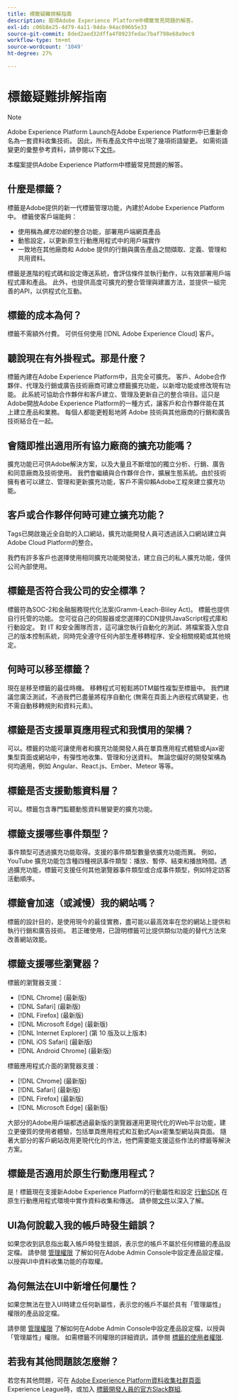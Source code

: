 ```yaml
---
title: 標籤疑難排解指南
description: 取得Adobe Experience Platform中標籤常見問題的解答。
exl-id: c06b8e25-4d79-4a11-94da-94ac096b5e33
source-git-commit: 8ded2aed32dffa4f0923fedac7baf798e68a9ec9
workflow-type: tm+mt
source-wordcount: '1049'
ht-degree: 27%

---
```


# 標籤疑難排解指南

>[!NOTE]
>
>Adobe Experience Platform Launch在Adobe Experience Platform中已重新命名為一套資料收集技術。 因此，所有產品文件中出現了幾項術語變更。 如需術語變更的彙整參考資料，請參閱以下[文件](./term-updates.md)。

本檔案提供Adobe Experience Platform中標籤常見問題的解答。

## 什麼是標籤？

標籤是Adobe提供的新一代標籤管理功能，內建於Adobe Experience Platform中。 標籤使客戶端能夠：

- 使用稱為&#x200B;*擴充功能*&#x200B;的整合功能，部署用戶端網頁產品
- 動態設定，以更新原生行動應用程式中的用戶端實作
- 一致地在其他廠商和 Adobe 提供的行銷與廣告產品之間擷取、定義、管理和共用資料。

標籤是進階的程式碼和設定傳送系統，會評估條件並執行動作，以有效部署用戶端程式庫和產品。 此外，也提供高度可擴充的整合管理與建置方法，並提供一組完善的API，以供程式化互動。

## 標籤的成本為何？

標籤不需額外付費。 可供任何使用 [!DNL Adobe Experience Cloud] 客戶。

## 聽說現在有外掛程式。那是什麼？

標籤內建在Adobe Experience Platform中，且完全可擴充。 客戶、Adobe合作夥伴、代理及行銷或廣告技術廠商可建立標籤擴充功能，以新增功能或修改現有功能。 此系統可協助合作夥伴和客戶建立、管理及更新自己的整合項目。這只是Adobe開放Adobe Experience Platform的一種方式，讓客戶和合作夥伴能在其上建立產品和業務。 每個人都能更輕鬆地將 Adobe 技術與其他廠商的行銷和廣告技術結合在一起。

## 會隨即推出適用所有協力廠商的擴充功能嗎？

擴充功能已可供Adobe解決方案，以及大量且不斷增加的獨立分析、行銷、廣告和同意廠商及技術使用。 我們會繼續與合作夥伴合作，擴展生態系統。由於技術擁有者可以建立、管理和更新擴充功能，客戶不需仰賴Adobe工程來建立擴充功能。

## 客戶或合作夥伴何時可建立擴充功能？

Tags已開啟幾近全自助的入口網站，擴充功能開發人員可透過該入口網站建立與Adobe Cloud Platform的整合。

我們有許多客戶也選擇使用相同擴充功能開發法，建立自己的私人擴充功能，僅供公司內部使用。

## 標籤是否符合我公司的安全標準？

標籤符為SOC-2和金融服務現代化法案(Gramm-Leach-Bliley Act)。 標籤也提供自行托管的功能。 您可從自己的伺服器或您選擇的CDN提供JavaScript程式庫和行動設定。 對 IT 和安全團隊而言，這可讓您執行自動化的測試、將檔案簽入您自己的版本控制系統，同時完全遵守任何內部生產移轉程序、安全相關規範或其他規定。

## 何時可以移至標籤？

現在是移至標籤的最佳時機。 移轉程式可輕鬆將DTM屬性複製至標籤中。 我們建議您廣泛測試，不過我們已盡量將程序自動化 (無需在頁面上內嵌程式碼變更，也不需自動移轉規則和資料元素)。

## 標籤是否支援單頁應用程式和我慣用的架構？

可以。標籤的功能可讓使用者和擴充功能開發人員在單頁應用程式體驗或Ajax密集型頁面或網站中，有彈性地收集、管理和分送資料。 無論您偏好的開發架構為何均適用，例如 Angular、React.js、Ember、Meteor 等等。

## 標籤是否支援動態資料層？

可以。標籤包含專門監聽動態資料層變更的擴充功能。

## 標籤支援哪些事件類型？

事件類型可透過擴充功能取得。支援的事件類型數量依擴充功能而異。 例如，YouTube 擴充功能包含種四種視訊事件類型：播放、暫停、結束和播放時間。透過擴充功能，標籤可支援任何其他瀏覽器事件類型或合成事件類型，例如特定訪客活動順序。

## 標籤會加速（或減慢）我的網站嗎？

標籤的設計目的，是使用現今的最佳實務，盡可能以最高效率在您的網站上提供和執行行銷和廣告技術。 若正確使用，已證明標籤可比提供類似功能的替代方法來改善網站效能。

## 標籤支援哪些瀏覽器？

標籤的瀏覽器支援：

- [!DNL Chrome] (最新版)
- [!DNL Safari] (最新版)
- [!DNL Firefox] (最新版)
- [!DNL Microsoft Edge] (最新版)
- [!DNL Internet Explorer] (第 10 版及以上版本)
- [!DNL iOS Safari] (最新版)
- [!DNL Android Chrome] (最新版)

標籤應用程式介面的瀏覽器支援：

- [!DNL Chrome] (最新版)
- [!DNL Safari] (最新版)
- [!DNL Firefox] (最新版)
- [!DNL Microsoft Edge] (最新版)

大部分的Adobe用戶端都透過最新版的瀏覽器運用更現代化的Web平台功能，建立更優質的使用者體驗，包括單頁應用程式和互動式Ajax密集型網站與頁面。 隨著大部分的客戶網站改用更現代化的作法，他們需要能支援這些作法的標籤等解決方案。

## 標籤是否適用於原生行動應用程式？

是！標籤現在支援新Adobe Experience Platform的行動屬性和設定 [行動SDK](https://sdkdocs.com) 在原生行動應用程式環境中實作資料收集和傳送。 請參閱[文件](https://sdkdocs.com)以深入了解。

## UI為何說載入我的帳戶時發生錯誤？

如果您收到訊息指出載入帳戶時發生錯誤，表示您的帳戶不屬於任何標籤的產品設定檔。 請參閱 [管理權限](../collection/permissions.md) 了解如何在Adobe Admin Console中設定產品設定檔，以授與UI中資料收集功能的存取權。

## 為何無法在UI中新增任何屬性？

如果您無法在登入UI時建立任何新屬性，表示您的帳戶不屬於具有「管理屬性」權限的產品設定檔。

請參閱 [管理權限](../collection/permissions.md) 了解如何在Adobe Admin Console中設定產品設定檔，以授與「管理屬性」權限。 如需標籤不同權限的詳細資訊，請參閱 [標籤的使用者權限](./ui/administration/user-permissions.md).

## 若我有其他問題該怎麼辦？

若您有其他問題，可在 [Adobe Experience Platform資料收集社群頁面](https://adobe.com/go/launchme) Experience League時，或加入 [標籤開發人員的官方Slack群組](https://docs.google.com/forms/d/e/1FAIpQLScq1m63YkDrRpvPLhzUqtfoleWiDDTTXZsSivIXRfFdlSMzpQ/viewform).
